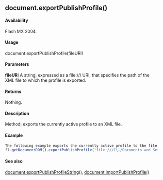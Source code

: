 ## document.exportPublishProfile()

#### Availability

Flash MX 2004.

#### Usage

document.exportPublishProfile(fileURI)

#### Parameters

**fileURI** A string, expressed as a file:/// URI, that specifies the path of the XML file to which the profile is exported.

#### Returns

Nothing.

#### Description

Method; exports the currently active profile to an XML file.

#### Example

```javascript
The following example exports the currently active profile to the file named profile.xml in the folder /Documents and Settings/username/Desktop on the C drive:
fl.getDocumentDOM().exportPublishProfile('file:///C\|/Documents and Settings/username/Desktop/profile.xml');

```
#### See also

[document.exportPublishProfileString()](../Document_object/docume66.md), [document.importPublishProfile()](../Document_object/docume94.md)

<span id="document.exportPublishProfileString()" class="anchor"></span>
